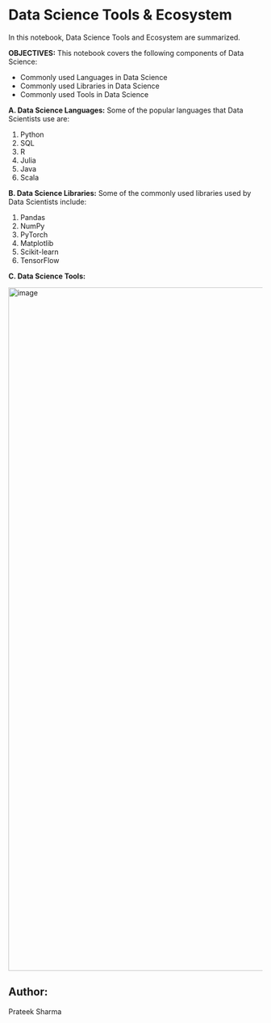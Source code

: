 # Data Science Tools & Ecosystem

In this notebook, Data Science Tools and Ecosystem are summarized.

<b>OBJECTIVES:</b> This notebook covers the following components of Data Science:
<ul>
    <li>Commonly used Languages in Data Science</li>
    <li>Commonly used Libraries in Data Science</li>
    <li>Commonly used Tools in Data Science</li>
</ul>

<b>A. Data Science Languages:</b> Some of the popular languages that Data Scientists use are:
<ol>
    <li>Python</li>
    <li>SQL</li>
    <li>R</li>
    <li>Julia</li>
    <li>Java</li>
    <li>Scala</li>
</ol>

<b>B. Data Science Libraries:</b> Some of the commonly used libraries used by Data Scientists include:
<ol>
    <li>Pandas</li>
    <li>NumPy</li>
    <li>PyTorch</li>
    <li>Matplotlib</li>
    <li>Scikit-learn</li>
    <li>TensorFlow</li>
</ol>

<b>C. Data Science Tools:</b>

<img width="1351" alt="image" src="https://user-images.githubusercontent.com/86034323/235243676-a7b082ee-76fe-46af-b633-140f7ac165d4.png">



<h2>Author:</h2>
Prateek Sharma
